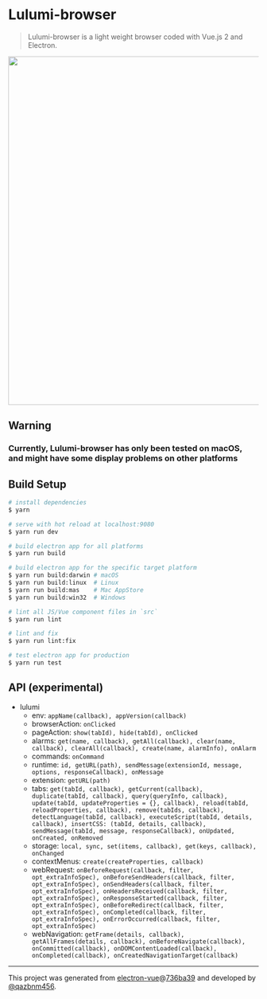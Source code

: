 # Lulumi-browser

> Lulumi-browser is a light weight browser coded with Vue.js 2 and Electron.

<p align="center">
  <a href="http://i.imgur.com/bvmh77u.png" target="_blank">
    <img src="http://i.imgur.com/bvmh77u.png" width="700px">
  </a>
</p>

## Warning

### Currently, Lulumi-browser has only been tested on macOS, and might have some display problems on other platforms

## Build Setup

``` bash
# install dependencies
$ yarn

# serve with hot reload at localhost:9080
$ yarn run dev

# build electron app for all platforms
$ yarn run build

# build electron app for the specific target platform
$ yarn run build:darwin # macOS
$ yarn run build:linux  # Linux
$ yarn run build:mas    # Mac AppStore
$ yarn run build:win32  # Windows

# lint all JS/Vue component files in `src`
$ yarn run lint

# lint and fix
$ yarn run lint:fix

# test electron app for production
$ yarn run test
```

## API (experimental)

- lulumi
  * env: `appName(callback), appVersion(callback)`
  * browserAction: `onClicked`
  * pageAction: `show(tabId), hide(tabId), onClicked`
  * alarms: `get(name, callback), getAll(callback), clear(name, callback), clearAll(callback), create(name, alarmInfo), onAlarm`
  * commands: `onCommand`
  * runtime: `id, getURL(path), sendMessage(extensionId, message, options, responseCallback), onMessage`
  * extension: `getURL(path)`
  * tabs: `get(tabId, callback), getCurrent(callback), duplicate(tabId, callback), query(queryInfo, callback), update(tabId, updateProperties = {}, callback), reload(tabId, reloadProperties, callback), remove(tabIds, callback), detectLanguage(tabId, callback), executeScript(tabId, details, callback), insertCSS: (tabId, details, callback), sendMessage(tabId, message, responseCallback), onUpdated, onCreated, onRemoved`
  * storage: `local, sync, set(items, callback), get(keys, callback), onChanged`
  * contextMenus: `create(createProperties, callback)`
  * webRequest: `onBeforeRequest(callback, filter, opt_extraInfoSpec), onBeforeSendHeaders(callback, filter, opt_extraInfoSpec), onSendHeaders(callback, filter, opt_extraInfoSpec), onHeadersReceived(callback, filter, opt_extraInfoSpec), onResponseStarted(callback, filter, opt_extraInfoSpec), onBeforeRedirect(callback, filter, opt_extraInfoSpec), onCompleted(callback, filter, opt_extraInfoSpec), onErrorOccurred(callback, filter, opt_extraInfoSpec)`
  * webNavigation: `getFrame(details, callback), getAllFrames(details, callback), onBeforeNavigate(callback), onCommitted(callback), onDOMContentLoaded(callback), onCompleted(callback), onCreatedNavigationTarget(callback)`

---

This project was generated from [electron-vue](https://github.com/SimulatedGREG/electron-vue)@[736ba39](https://github.com/SimulatedGREG/electron-vue/commit/736ba397f6e7a248130f7e893357ed9412c618f9) and developed by [@qazbnm456](https://github.com/qazbnm456).
